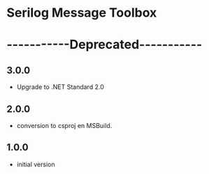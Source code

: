 # Serilog Message Toolbox

# -----------Deprecated-----------

## 3.0.0

- Upgrade to .NET Standard 2.0

## 2.0.0

- conversion to csproj en MSBuild.

## 1.0.0

- initial version